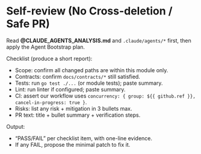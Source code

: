 # Self-review (No Cross-deletion / Safe PR)

Read **@CLAUDE_AGENTS_ANALYSIS.md** and `.claude/agents/*` first, then apply the Agent Bootstrap plan.

Checklist (produce a short report):
- Scope: confirm all changed paths are within this module only.
- Contracts: confirm `docs/contracts/*` still satisfied.
- Tests: run `go test ./...` (or module tests); paste summary.
- Lint: run linter if configured; paste summary.
- CI: assert our workflow uses `concurrency: { group: ${{ github.ref }}, cancel-in-progress: true }`.
- Risks: list any risk + mitigation in 3 bullets max.
- PR text: title + bullet summary + verification steps.

Output:
- “PASS/FAIL” per checklist item, with one-line evidence.
- If any FAIL, propose the minimal patch to fix it.
